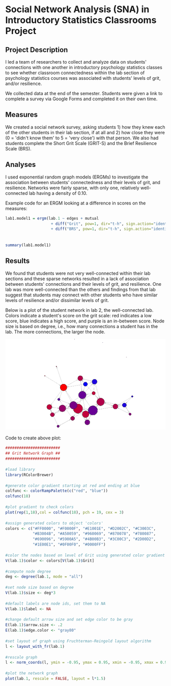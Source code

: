 # Social Network Analysis (SNA) in Introductory Statistics Classrooms Project

## Project Description
I led a team of researchers to collect and analyze data on students' connections with one another in introductory psychology statistics classes to see whether classroom connectedness within the lab section of psychology statistics courses was associated with students' levels of grit, and/or resilience.

We collected data at the end of the semester. Students were given a link to complete a survey via Google Forms and completed it on their own time.

## Measures

We created a social network survey, asking students 1) how they knew each of the other students in their lab section, if at all and 2) how close they were (0 = 'didn't know them' to 5 = 'very close') with that person. We also had students complete the Short Grit Scale (GRIT-S) and the Brief Resilience Scale (BRS).

## Analyses

I used exponential random graph models (ERGMs) to investigate the association between students' connectedness and their levels of grit, and resilience. Networks were fairly sparse, with only one, relatively well-connected lab having a density of 0.10.

Example code for an ERGM looking at a difference in scores on the measures:
~~~ R
lab1.model1 = ergm(lab.1 ~ edges + mutual 
                    + diff("Grit", pow=1, dir="t-h", sign.action="identity")
                    + diff("BRS", pow=1, dir="t-h", sign.action="identity"))


summary(lab1.model1)
~~~

## Results
We found that students were not very well-connected within their lab sections and these sparse networks resulted in a lack of association between students' connections and their levels of grit, and resilience. One lab was more well-connected than the others and findings from that lab suggest that students may connect with other students who have similar levels of resilience and/or dissimilar levels of grit.

Below is a plot of the student network in lab 2, the well-connected lab. Colors indicate a student's score on the grit scale: red indicates a low score, blue indicates a high score, and purple is an in-between score. Node size is based on degree, i.e., how many connections a student has in the lab. The more connections, the larger the node.

![network graph of student's connections in lab 2](Grit_plot.jpeg)

Code to create above plot:
~~~ R
########################
## Grit Network Graph ##
########################

#load library
library(RColorBrewer)

#generate color gradient starting at red and ending at blue
colfunc <- colorRampPalette(c("red", "blue"))
colfunc(18)

#plot gradient to check colors
plot(rep(1,18),col = colfunc(18), pch = 19, cex = 3)

#assign generated colors to object 'colors'
colors <- c("#FF0000", "#F0000F", "#E1001E", "#D2002C", "#C3003C", 
            "#B3004B", "#A50059", "#960069", "#870078", "#780087", 
            "#690096", "#5900A5", "#4B00B3", "#3C00C3", "#2D00D2",
            "#1E00E1", "#0F00F0", "#0000FF")

#color the nodes based on level of Grit using generated color gradient
V(lab.1)$color <- colors[V(lab.1)$Grit]

#compute node degree
deg <- degree(lab.1, mode = "all")

#set node size based on degree
V(lab.1)$size <- deg*3

#default labels are node ids, set them to NA
V(lab.1)$label <- NA

#change default arrow size and set edge color to be gray
E(lab.1)$arrow.size <- .2
E(lab.1)$edge.color <- "gray80"

#set layout of graph using Fruchterman-Reingold layout algorithm
l <- layout_with_fr(lab.1)

#rescale graph
l <- norm_coords(l, ymin = -0.95, ymax = 0.95, xmin = -0.95, xmax = 0.95)

#plot the network graph
plot(lab.1, rescale = FALSE, layout = l*1.5)
~~~
